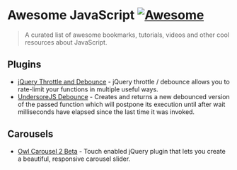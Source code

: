 # Awesome JavaScript [![Awesome](https://cdn.rawgit.com/sindresorhus/awesome/d7305f38d29fed78fa85652e3a63e154dd8e8829/media/badge.svg)](https://github.com/sindresorhus/awesome)


> A curated list of awesome bookmarks, tutorials, videos and other cool resources about JavaScript.

## Plugins
* [jQuery Throttle and Debounce](https://github.com/cowboy/jquery-throttle-debounce) - jQuery throttle / debounce allows you to rate-limit your functions in multiple useful ways.
* [UndersoreJS Debounce](http://underscorejs.org/#debounce) - Creates and returns a new debounced version of the passed function which will postpone its execution until after wait milliseconds have elapsed since the last time it was invoked. 

## Carousels
* [Owl Carousel 2 Beta](https://github.com/smashingboxes/OwlCarousel2) - Touch enabled jQuery plugin that lets you create a beautiful, responsive carousel slider.
